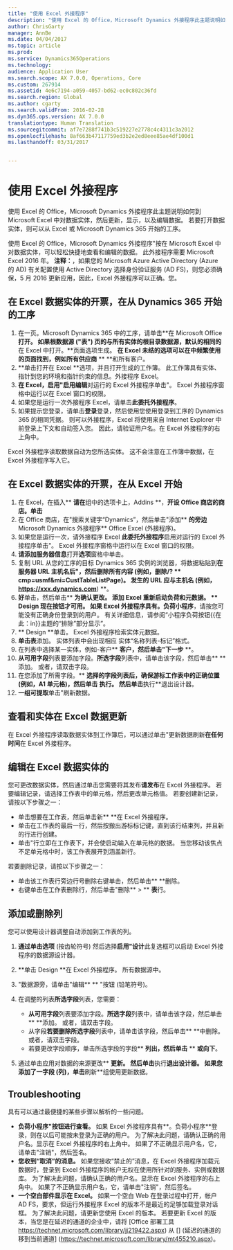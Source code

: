 ```yaml
---
title: "使用 Excel 外接程序"
description: "使用 Excel 的 Office，Microsoft Dynamics 外接程序此主题说明如何到 Microsoft Excel 中对数据实体，然后更新，显示，以及编辑数据。 若要打开数据实体，则可以从 Excel 或 Microsoft Dynamics 365 开始的工序。"
author: ChrisGarty
manager: AnnBe
ms.date: 04/04/2017
ms.topic: article
ms.prod: 
ms.service: Dynamics365Operations
ms.technology: 
audience: Application User
ms.search.scope: AX 7.0.0, Operations, Core
ms.custom: 267914
ms.assetid: 4e6c7194-a059-4057-bd62-ec0c802c36fd
ms.search.region: Global
ms.author: cgarty
ms.search.validFrom: 2016-02-28
ms.dyn365.ops.version: AX 7.0.0
translationtype: Human Translation
ms.sourcegitcommit: af7e7288f741b3c519227e2778c4c4311c3a2012
ms.openlocfilehash: 8af663b47117759ed3b2e2ed8eee85ae4df100d1
ms.lasthandoff: 03/31/2017


---
```


# <a name="use-the-excel-add-in"></a>使用 Excel 外接程序

使用 Excel 的 Office，Microsoft Dynamics 外接程序此主题说明如何到 Microsoft Excel 中对数据实体，然后更新，显示，以及编辑数据。 若要打开数据实体，则可以从 Excel 或 Microsoft Dynamics 365 开始的工序。

使用 Excel 的 Office，Microsoft Dynamics 外接程序"按在 Microsoft Excel 中对数据实体，可以轻松快捷地查看和编辑的数据。 此外接程序需要 Microsoft Excel 2016 年。 **注释：**，如果您的 Microsoft Azure Active Directory (Azure 的 AD) 有关配置使用 Active Directory 选择身份验证服务 (AD FS)，则您必须确保，5 月 2016 更新应用，因此，Excel 外接程序可以正确。您。

## <a name="open-entity-data-in-excel-when-you-start-from-dynamics-365-for-operations"></a>在 Excel 数据实体的开票，在从 Dynamics 365 开始的工序
1.  在一页。Microsoft Dynamics 365 中的工序，请单击**在 Microsoft Office **打开。 如果根数据源 ("表") 页的与所有实体的根目录数据源，默认的相同的**在 Excel 中打开。**页面选项生成。 **在 Excel **未结的选项可以在中频繁使用的页面找到，例如**所有供应商** ** **和所有客户。
2.  **单击打开在 Excel **选项，并且打开生成的工作簿。 此工作簿具有实体、指针到您的环境和指针约束的信息。外接程序 Excel。
3.  **在 Excel，启用"启用编辑**对运行的 Excel 外接程序单击"。 Excel 外接程序窗格中运行以在 Excel 窗口的权限。
4.  如果您是运行一次外接程序 Excel，请单击**此委托外接程序**。
5.  如果提示您登录，请单击**登录**登录，然后使用您使用登录到工序的 Dynamics 365 的相同凭据。 则可以外接程序，Excel 将使用来自 Internet Explorer 中前登录上下文和自动签入您。 因此，请验证用户名。在 Excel 外接程序的右上角中。

Excel 外接程序读取数据自动为您所选实体。 这不会注意在工作簿中数据，在 Excel 外接程序写入它。

## <a name="open-entity-data-in-excel-when-you-start-from-excel"></a>在 Excel 数据实体的开票，在从 Excel 开始
1.  在 Excel，在插入** **请在**组中的选项卡上，Addins **，**开设 Office 商店的商店。单击**
2.  在 Office 商店，在"搜索关键字“Dynamics”，然后单击"添加** **的旁边** Microsoft Dynamics 外接程序** Office Excel (外接程序)。
3.  如果您是运行一次，请外接程序 Excel **此委托外接程序**启用对运行的 Excel 外接程序单击"。 Excel 外接程序窗格中运行以在 Excel 窗口的权限。
4.  **请添加服务器信息**打开**选项**窗格中单击。
5.  复制 URL 从您的工序的目标 Dynamics 365 实例的浏览器，将数据粘贴到**在服务器 URL **主机名后"，然后删除所有内容 (例如，删除**/? ** cmp=usmf&mi=CustTableListPage)。 发生的 URL 应与主机名 (例如，https://xxx.dynamics.com**) **。
6.  **好**单击，然后单击** **为确认更改。 添加 Excel 重新启动负荷和元数据。 ** Design **现在按钮才可用。 如果 Excel 外接程序具有**。负荷小程序**，请按您可能没有正确身份登录到的用户。 有关详细信息，请参阅“小程序负荷按钮{{在此：in}}主题的“排除”部分显示”。
7.  ** Design **单击。 Excel 外接程序检索实体元数据。
8.  **单击表**添加。 实体列表中会出现相应 实体“名称列表-标记”格式。
9.  在列表中选择某一实体，例如-客户** **客户，然后单击"下一步** **。
10. **从可用字段**列表要添加字段。**所选字段**列表中，请单击该字段，然后单击** **添加。 或者，请双击字段。
11. 在您添加了所需字段。** **选择的字段列表后，确保游标工作表中的正确位置 (例如，A1 单元格)，然后单击** **执行。 然后单击**执行**退出设计器。
12. **一组可提取**单击"刷新数据。

## <a name="view-and-update-entity-data-in-excel"></a>查看和实体在 Excel 数据更新
在 Excel 外接程序读取数据实体到工作簿后，可以通过单击"更新数据刷新**在任何时间**在 Excel 外接程序。

## <a name="edit-entity-data-in-excel"></a>编辑在 Excel 数据实体的
您可更改数据实体，然后通过单击您需要将其发布**请发布**在 Excel 外接程序。 若要编辑记录，请选择工作表中的单元格，然后更改单元格值。 若要创建新记录，请按以下步骤之一：

-   单击想要在工作表，然后单击新** **在 Excel 外接程序。
-   单击在工作表的最后一行，然后按搬出游标标记键，直到该行结束列，并且新的行进行创建。
-   单击"行立即在工作表下，并会使启动输入在单元格的数据。 当您移动该焦点不足单元格中时，该工作表展开到涵盖新行。

若要删除记录，请按以下步骤之一：

-   单击该工作表行旁边行号删除右键单击，然后单击** **删除。
-   右键单击在工作表删除行，然后单击"删除** &gt; ** **表**行。

## <a name="add-or-remove-columns"></a>添加或删除列
您可以使用设计器调整自动添加到工作表的列。

1.  **通过单击选项** (按齿轮符号) 然后选择**启用"设计**此复选框可以启动 Excel 外接程序的数据源设计器。
2.  **单击 Design **在 Excel 外接程序。 所有数据源中。
3.  "数据源旁，请单击"编辑** ** "按钮 (铅笔符号)。
4.  在调整的列表**所选字段**列表，您需要：
    -   **从可用字段**列表要添加字段。**所选字段**列表中，请单击该字段，然后单击** **添加。 或者，请双击字段。
    -   从字段**若要删除所选字段**列表中，请单击该字段，然后单击** **中删除。 或者，请双击字段。
    -   若要更改字段顺序，单击所选字段的字段** **列出，然后单击** ** **或向下**。

5.  通过单击应用对数据的来源更改** **更新。 然后单击**执行**退出设计器。 如果您添加了一字段 (列)，单击**刷新**组使用更新数据。

## <a name="httpspowerappsmicrosoftcomenustutorialsdataplatforminteractiveexceltroubleshootingtroubleshooting"></a>[](https://powerapps.microsoft.com/enus/tutorials/dataplatforminteractiveexcel/#troubleshooting)Troubleshooting
具有可以通过最便捷的某些步骤以解析的一些问题。

-   **负荷小程序"按钮进行查看。** 如果 Excel 外接程序具有**。负荷小程序**登录，则在以后可能按未登录为正确的用户。 为了解决此问题，请确认正确的用户名。显示在 Excel 外接程序的右上角中。 如果了不正确显示用户名，它，请单击"注销"，然后签名。
-   **您收到“取消”的消息。** 如果您接收“禁止的”消息，在 Excel 外接程序加载元数据时，登录到 Excel 外接程序的帐户无权在使用所针对的服务、实例或数据库。 为了解决此问题，请确认正确的用户名。显示在 Excel 外接程序的右上角中。 如果了不正确显示用户名，它，请单击"注销"，然后签名。
-   **一个空白部件显示在 Excel。** 如果一个空白 Web 在登录过程中打开，帐户 AD FS，要求，但运行外接程序 Excel 的版本不是最近的足够加载登录对话框。 为了解决此问题，请更新您使用 Excel 的版本。 若要更新 Excel 的版本，当您是在延迟的通道的企业中，请将 [Office 部署工具 https://technet.microsoft.com/library/jj219422.aspx) 从 [] (延迟的通道的移到当前通道] (https://technet.microsoft.com/library/mt455210.aspx)。




